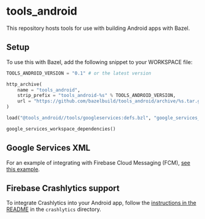 # tools_android

This repository hosts tools for use with building Android apps with Bazel.

## Setup

To use this with Bazel, add the following snippet to your WORKSPACE file:

```python
TOOLS_ANDROID_VERSION = "0.1" # or the latest version

http_archive(
    name = "tools_android",
    strip_prefix = "tools_android-%s" % TOOLS_ANDROID_VERSION,
    url = "https://github.com/bazelbuild/tools_android/archive/%s.tar.gz" % TOOLS_ANDROID_VERSION,
)

load("@tools_android//tools/googleservices:defs.bzl", "google_services_workspace_dependencies")

google_services_workspace_dependencies()
```

## Google Services XML

For an example of integrating with Firebase Cloud Messaging (FCM), [see this
example](https://github.com/bazelbuild/examples/tree/master/android/firebase-cloud-messaging).

## Firebase Crashlytics support

To integrate Crashlytics into your Android app, follow the [instructions in the
README](tools/crashlytics/README.md) in the `crashlytics` directory.

